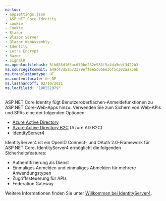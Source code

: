 ```yaml
---
no-loc:
- appsettings.json
- ASP.NET Core Identity
- cookie
- Cookie
- Blazor
- Blazor Server
- Blazor WebAssembly
- Identity
- Let's Encrypt
- Razor
- SignalR
ms.openlocfilehash: 5fb658d165ac679be232e983f5a4da5ebf3422b3
ms.sourcegitcommit: a49c47d5a573379effee5c6b6e36f5c302aa756b
ms.translationtype: HT
ms.contentlocale: de-DE
ms.lasthandoff: 02/16/2021
ms.locfileid: "100551979"
---
```

ASP.NET Core Identity fügt Benutzeroberflächen-Anmeldefunktionen zu ASP.NET Core-Web-Apps hinzu. Verwenden Sie zum Sichern von Web-APIs und SPAs eine der folgenden Optionen:

* [Azure Active Directory](/azure/api-management/api-management-howto-protect-backend-with-aad)
* [Azure Active Directory B2C](/azure/active-directory-b2c/active-directory-b2c-custom-rest-api-netfw) (Azure AD B2C)
* [IdentityServer4](https://identityserver.io)

IdentityServer4 ist ein OpenID Connect- und OAuth 2.0-Framework für ASP.NET Core. IdentityServer4 ermöglicht die folgenden Sicherheitsfeatures:

* Authentifizierung als Dienst
* Einmaliges Anmelden und einmaliges Abmelden für mehrere Anwendungstypen
* Zugriffssteuerung für APIs
* Federation Gateway

Weitere Informationen finden Sie unter [Willkommen bei IdentityServer4](https://docs.identityserver.io/en/latest/index.html).
